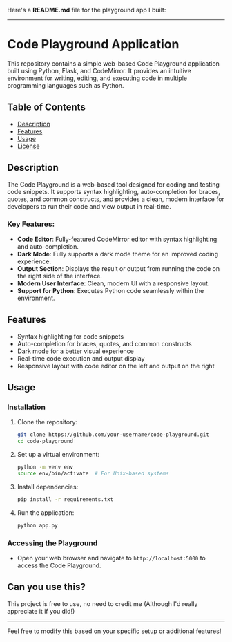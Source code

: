 Here's a **README.md** file for the playground app I built:

---

# Code Playground Application

This repository contains a simple web-based Code Playground application built using Python, Flask, and CodeMirror. It provides an intuitive environment for writing, editing, and executing code in multiple programming languages such as Python.

## Table of Contents

- [Description](#description)
- [Features](#features)
- [Usage](#usage)
- [License](#license)

## Description

The Code Playground is a web-based tool designed for coding and testing code snippets. It supports syntax highlighting, auto-completion for braces, quotes, and common constructs, and provides a clean, modern interface for developers to run their code and view output in real-time.

### Key Features:

- **Code Editor**: Fully-featured CodeMirror editor with syntax highlighting and auto-completion.
- **Dark Mode**: Fully supports a dark mode theme for an improved coding experience.
- **Output Section**: Displays the result or output from running the code on the right side of the interface.
- **Modern User Interface**: Clean, modern UI with a responsive layout.
- **Support for Python**: Executes Python code seamlessly within the environment.

## Features

- Syntax highlighting for code snippets
- Auto-completion for braces, quotes, and common constructs
- Dark mode for a better visual experience
- Real-time code execution and output display
- Responsive layout with code editor on the left and output on the right

## Usage

### Installation

1. Clone the repository:
   ```bash
   git clone https://github.com/your-username/code-playground.git
   cd code-playground
   ```

2. Set up a virtual environment:
   ```bash
   python -m venv env
   source env/bin/activate  # For Unix-based systems
   ```

3. Install dependencies:
   ```bash
   pip install -r requirements.txt
   ```

4. Run the application:
   ```bash
   python app.py
   ```

### Accessing the Playground

- Open your web browser and navigate to `http://localhost:5000` to access the Code Playground.

## Can you use this?

This project is free to use, no need to credit me (Although I'd really appreciate it if you did!)

---

Feel free to modify this based on your specific setup or additional features!
